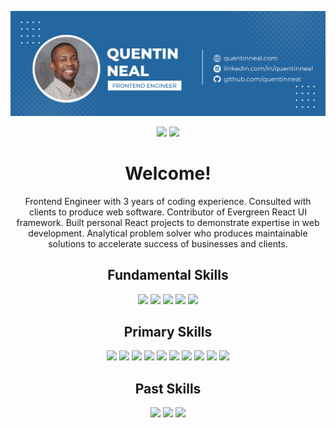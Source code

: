 
![](https://github.com/quentinneal/quentinneal/blob/67174f8524d279a0ccbe2ae140dd7e8d05a8bc0a/bannerquentinneal.png)
<div align="center">

<a href="https://quentinneal.com" rel="some text">![](https://img.shields.io/badge/website-f0f6fc?style=for-the-badge&logo=About.me&logoColor=161b22)</a>
<a href="https://www.linkedin.com/in/quentinneal/" rel="some text">![](https://img.shields.io/badge/LinkedIn-0077B5?style=for-the-badge&logo=linkedin&logoColor=white)</a>

# Welcome!

Frontend Engineer with 3 years of coding experience. Consulted with clients to produce web software. Contributor of Evergreen React UI framework. Built personal React projects to demonstrate expertise in web development. Analytical problem solver who produces maintainable solutions to accelerate success of businesses and clients. 

## Fundamental Skills

![](https://img.shields.io/badge/JavaScript-F7DF1E?style=for-the-badge&logo=javascript&logoColor=black)
![](https://img.shields.io/badge/HTML5-E34F26?style=for-the-badge&logo=html5&logoColor=white)
![](https://img.shields.io/badge/CSS3-1572B6?style=for-the-badge&logo=css3&logoColor=white)
![](https://img.shields.io/badge/Data_Structures_&_Algorithms-cb3837?style=for-the-badge&logo)
![](https://img.shields.io/badge/Design_Principles-339933?style=for-the-badge&logo)

## Primary Skills

![](https://img.shields.io/badge/-ReactJs-61DAFB?logo=react&logoColor=black&style=for-the-badge)
![](https://img.shields.io/badge/Redux-593D88?style=for-the-badge&logo=redux&logoColor=white)
![](https://img.shields.io/badge/React_Router-CA4245?style=for-the-badge&logo=react-router&logoColor=white)
![](https://img.shields.io/badge/Node.js-339933?style=for-the-badge&logo=nodedotjs&logoColor=white)
![](https://img.shields.io/badge/npm-CB3837?style=for-the-badge&logo=npm&logoColor=white)
![](https://img.shields.io/badge/GitHub-F0F6FC?style=for-the-badge&logo=github&logoColor=black)
![](https://img.shields.io/badge/GIT-E44C30?style=for-the-badge&logo=git&logoColor=white)
![](https://img.shields.io/badge/Sass-CC6699?style=for-the-badge&logo=sass&logoColor=white)
![](https://img.shields.io/badge/Stripe-626CD9?style=for-the-badge&logo=Stripe&logoColor=white)
![](https://img.shields.io/badge/Bootstrap-563D7C?style=for-the-badge&logo=bootstrap&logoColor=white)


## Past Skills

![](https://img.shields.io/badge/Python-FFD43B?style=for-the-badge&logo=python&logoColor=blue)
![](https://img.shields.io/badge/PHP-777BB4?style=for-the-badge&logo=php&logoColor=white)
![](https://img.shields.io/badge/Wordpress-21759B?style=for-the-badge&logo=wordpress&logoColor=white)


</div>

<!--

**quentinneal/quentinneal** is a ✨ _special_ ✨ repository because its `README.md` (this file) appears on your GitHub profile.

Here are some ideas to get you started:

- 🔭 I’m currently working on ...
- 🌱 I’m currently learning ...
- 👯 I’m looking to collaborate on ...
- 🤔 I’m looking for help with ...
- 💬 Ask me about ...
- 📫 How to reach me: ...
- 😄 Pronouns: ...
- ⚡ Fun fact: ...

-->
